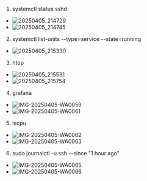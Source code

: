 1. systemctl status sshd
- ![20250405_214729](https://github.com/user-attachments/assets/523ba310-c0f2-4e22-9f68-b232e15ae1e3)
- ![20250405_214745](https://github.com/user-attachments/assets/8140825e-a4c9-43ba-9e21-632487e5320d)
2. systemctl list-units --type=service --state=running
- ![20250405_215330](https://github.com/user-attachments/assets/5d83bc7c-40f1-4dc2-a614-9f99e21b0cd3)
3. htop
- ![20250405_215531](https://github.com/user-attachments/assets/bd4a01cf-aa26-4a6f-9857-8c227acc6f70)
- ![20250405_215754](https://github.com/user-attachments/assets/37eafa3a-c4c3-4f28-98a5-cdb53dd07292)
4. grafana
- ![IMG-20250405-WA0059](https://github.com/user-attachments/assets/3f2f9284-053f-4925-b1dd-d6a83a711fda)
- ![IMG-20250405-WA0061](https://github.com/user-attachments/assets/1ecba82c-c8d4-484e-970c-305b53215053)
5. lscpu
- ![IMG-20250405-WA0062](https://github.com/user-attachments/assets/20692b9e-8922-48e1-9125-97ed0d2a8476)
- ![IMG-20250405-WA0063](https://github.com/user-attachments/assets/24391729-1910-4fb4-b800-0371bf4fd47f)
6. sudo journalctl -u ssh --since "1 hour ago"
- ![IMG-20250405-WA0065](https://github.com/user-attachments/assets/67388b95-a715-473c-842f-acfdbe2f1a98)
- ![IMG-20250405-WA0066](https://github.com/user-attachments/assets/8e629e92-36d4-42dc-bd0f-1377afae84c3)



